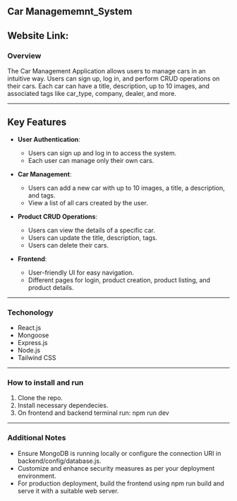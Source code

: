 
## Car Managememnt_System
## Website Link: 
### Overview
The Car Management Application allows users to manage cars in an intuitive way. Users can sign up, log in, and perform CRUD operations on their cars. Each car can have a title, description, up to 10 images, and associated tags like car_type, company, dealer, and more. 

---

## Key Features

- **User Authentication**:
  - Users can sign up and log in to access the system.
  - Each user can manage only their own cars.

- **Car Management**:
  - Users can add a new car with up to 10 images, a title, a description, and tags.
  - View a list of all cars created by the user.

- **Product CRUD Operations**:
  - Users can view the details of a specific car.
  - Users can update the title, description, tags.
  - Users can delete their cars.

- **Frontend**:
  - User-friendly UI for easy navigation.
  - Different pages for login, product creation, product listing, and product details.

---

### Techonology
- React.js
- Mongoose
- Express.js
- Node.js
- Tailwind CSS

---

### How to install and run
1. Clone the repo.
2. Install necessary dependecies.
3. On frontend and backend terminal run: npm run dev

---

### Additional Notes
- Ensure MongoDB is running locally or configure the connection URI in backend/config/database.js.
- Customize and enhance security measures as per your deployment environment.
- For production deployment, build the frontend using npm run build and serve it with a suitable web server.
